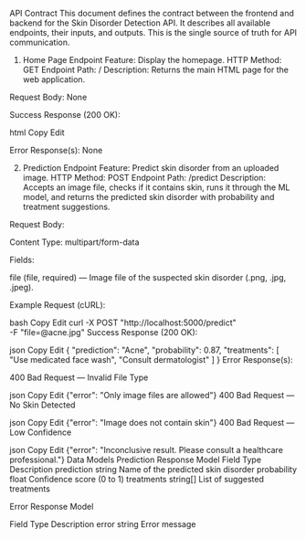 API Contract
This document defines the contract between the frontend and backend for the Skin Disorder Detection API.
It describes all available endpoints, their inputs, and outputs. This is the single source of truth for API communication.

1. Home Page Endpoint
Feature: Display the homepage.
HTTP Method: GET
Endpoint Path: /
Description: Returns the main HTML page for the web application.

Request Body: None

Success Response (200 OK):

html
Copy
Edit
<!DOCTYPE html>
<html>
  <!-- HTML content of index.html -->
</html>
Error Response(s):
None

2. Prediction Endpoint
Feature: Predict skin disorder from an uploaded image.
HTTP Method: POST
Endpoint Path: /predict
Description: Accepts an image file, checks if it contains skin, runs it through the ML model, and returns the predicted skin disorder with probability and treatment suggestions.

Request Body:

Content Type: multipart/form-data

Fields:

file (file, required) — Image file of the suspected skin disorder (.png, .jpg, .jpeg).

Example Request (cURL):

bash
Copy
Edit
curl -X POST "http://localhost:5000/predict" \
  -F "file=@acne.jpg"
Success Response (200 OK):

json
Copy
Edit
{
  "prediction": "Acne",
  "probability": 0.87,
  "treatments": [
    "Use medicated face wash",
    "Consult dermatologist"
  ]
}
Error Response(s):

400 Bad Request — Invalid File Type

json
Copy
Edit
{"error": "Only image files are allowed"}
400 Bad Request — No Skin Detected

json
Copy
Edit
{"error": "Image does not contain skin"}
400 Bad Request — Low Confidence

json
Copy
Edit
{"error": "Inconclusive result. Please consult a healthcare professional."}
Data Models
Prediction Response Model
Field	                    Type	                                   Description
prediction    	          string	                                   Name of the predicted skin disorder
probability              float	                                      Confidence score (0 to 1)
treatments	             string[]                                   List of suggested treatments

Error Response Model

Field	           Type	              Description
error	           string	              Error message




